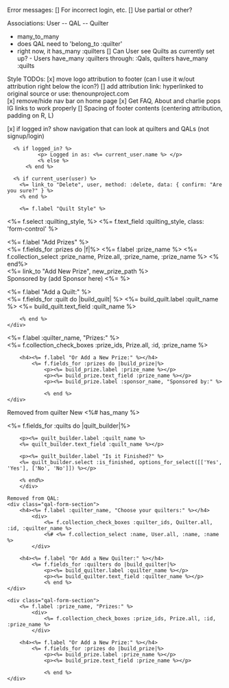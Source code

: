 Error messages:
[] For incorrect login, etc.
[] Use partial or other? 

Associations:
   User -- QAL -- Quilter
   - many_to_many
   - does QAL need to 'belong_to :quilter'
   - right now, it has_many :quilters
   [] Can User see Quilts as currently set up?
    - Users have_many :quilters through: :Qals, quilters have_many :quilts

Style TODOs:
[x] move logo attribution to footer (can I use it w/out attribution right below the icon?) 
[] add attribution link: hyperlinked to original source or use: thenounproject.com  
[x] remove/hide nav bar on home page
[x] Get FAQ, About and charlie pops IG links to work properly
[] Spacing of footer contents (centering attribution, padding on R, L)

[x] if logged in? show navigation that can look at quilters and QALs (not signup/login)




      <% if logged_in? %>
              <p> Logged in as: <%= current_user.name %> </p>
              <% else %>
          <% end %>

      <% if current_user(user) %>
        <%= link_to "Delete", user, method: :delete, data: { confirm: "Are you sure?" } %>
        <% end %>

        <%= f.label "Quilt Style" %>
<%= f.select :quilting_style, %>
<%= f.text_field :quilting_style, class: 'form-control' %>
<br>


<%= f.label "Add Prizes" %><br>
<%= f.fields_for :prizes do |f|%>
        <%= f.label :prize_name %>
        <%= f.collection_select :prize_name, Prize.all, :prize_name, :prize_name %>
    <% end%>
    <br>
    <%= link_to "Add New Prize", new_prize_path %><br>
    Sponsored by (add Sponsor here) <%= %>
<br>

<div>
        <%= f.label "Add a Quilt:" %><br>
        <%= f.fields_for :quilt do |build_quilt| %>
            <%= build_quilt.label :quilt_name %>
            <%= build_quilt.text_field :quilt_name %>
            <br>
           
        <% end %>
    </div>

<div class="qal-form-section">
        <%= f.label :quilter_name, "Prizes:" %>
            <div>
                <%= f.collection_check_boxes :prize_ids, Prize.all, :id, :prize_name %>
            </div>

        <h4><%= f.label "Or Add a New Prize:" %></h4>
            <%= f.fields_for :prizes do |build_prize|%>
                <p><%= build_prize.label :prize_name %></p>
                <p><%= build_prize.text_field :prize_name %></p>
                <p><%= build_prize.label :sponsor_name, "Sponsored by:" %>
            
                <% end %> 
    </div>

Removed from quilter New
    <%# has_many %>
    <div class="new-quilt">
   <%= f.fields_for :quilts do |quilt_builder|%>
       

        <p><%= quilt_builder.label :quilt_name %>
        <%= quilt_builder.text_field :quilt_name %></p>

        <p><%= quilt_builder.label "Is it Finished?" %>
        <%= quilt_builder.select :is_finished, options_for_select([['Yes', 'Yes'], ['No', 'No']]) %></p>

        <% end%>
        </div>
    
    Removed from QAL:
    <div class="qal-form-section">
        <h4><%= f.label :quilter_name, "Choose your quilters:" %></h4>
            <div>
                <%= f.collection_check_boxes :quilter_ids, Quilter.all, :id, :quilter_name %>
                <%# <%= f.collection_select :name, User.all, :name, :name %>
            </div>

        <h4><%= f.label "Or Add a New Quilter:" %></h4>
            <%= f.fields_for :quilters do |build_quilter|%>
                <p><%= build_quilter.label :quilter_name %></p>
                <p><%= build_quilter.text_field :quilter_name %></p>
                <% end %> 
    </div>

    <div class="qal-form-section">
        <%= f.label :prize_name, "Prizes:" %>
            <div>
                <%= f.collection_check_boxes :prize_ids, Prize.all, :id, :prize_name %>
            </div>

        <h4><%= f.label "Or Add a New Prize:" %></h4>
            <%= f.fields_for :prizes do |build_prize|%>
                <p><%= build_prize.label :prize_name %></p>
                <p><%= build_prize.text_field :prize_name %></p>
            
                <% end %> 
    </div>